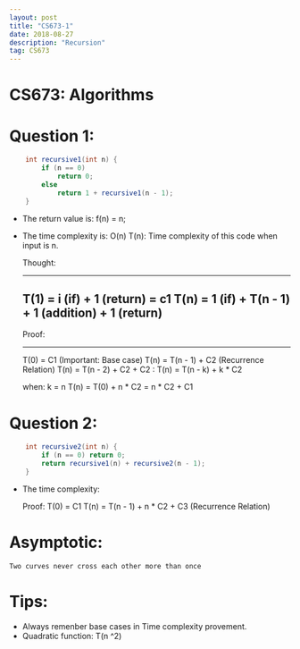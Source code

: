 ```yaml
---
layout: post
title: "CS673-1"
date: 2018-08-27 
description: "Recursion"
tag: CS673
--- 
```


# CS673: Algorithms

# Question 1:
```java
    int recursive1(int n) {
        if (n == 0)
            return 0;
        else
            return 1 + recursive1(n - 1);
    }        
```
* The return value is: f(n) = n;

* The time complexity is: O(n)
    T(n): Time complexity of this code when input is n. 
    
    Thought:
    
    ---
    T(1) = i (if) + 1 (return) = c1
    T(n) = 1 (if) + T(n - 1) + 1 (addition) + 1 (return)
    ---
    
    Proof:  

    ---
    T(0) = C1 (Important: Base case)
    T(n) = T(n - 1) + C2 (Recurrence Relation)
    T(n) = T(n - 2) + C2 + C2
    :
    T(n) = T(n - k) + k * C2
    
    when: k = n
    T(n) = T(0) + n * C2 = n * C2 + C1

# Question 2:

```java
    int recursive2(int n) {
        if (n == 0) return 0;
        return recursive1(n) + recursive2(n - 1);
    }
```
* The time complexity:  

    Proof: 
    T(0) = C1
    T(n) = T(n - 1) + n * C2 + C3 (Recurrence Relation)
    
# Asymptotic: 
    Two curves never cross each other more than once 
    
# Tips:

* Always remenber base cases in Time complexity provement.
* Quadratic function: T(n ^2)


    


